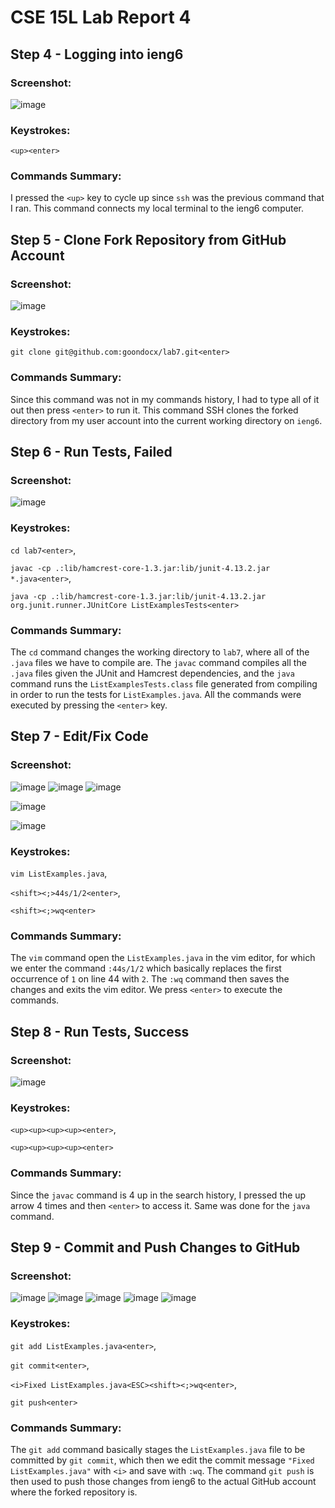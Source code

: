 # CSE 15L Lab Report 4

## Step 4 - Logging into ieng6
### Screenshot:
![image](https://github.com/goondocx/cse15l-lab-reports/assets/100145953/678b56d8-2483-425a-a31d-294b51575297)

### Keystrokes:
`<up><enter>`

### Commands Summary:
I pressed the `<up>` key to cycle up since `ssh` was the previous command that I ran. This command connects my local terminal to the ieng6 computer.


## Step 5 - Clone Fork Repository from GitHub Account
### Screenshot:
![image](https://github.com/goondocx/cse15l-lab-reports/assets/100145953/4fa86fe0-8ae8-4e15-8d6e-6816d7459dc4)


### Keystrokes:
`git clone git@github.com:goondocx/lab7.git<enter>`

### Commands Summary:
Since this command was not in my commands history, I had to type all of it out then press `<enter>` to run it. This command SSH clones the forked directory from my user account into the current working directory on `ieng6`.


## Step 6 - Run Tests, Failed
### Screenshot:
![image](https://github.com/goondocx/cse15l-lab-reports/assets/100145953/541e7f56-1923-45ff-aedb-5170adf46a22)


### Keystrokes:
`cd lab7<enter>`,

`javac -cp .:lib/hamcrest-core-1.3.jar:lib/junit-4.13.2.jar *.java<enter>`,

`java -cp .:lib/hamcrest-core-1.3.jar:lib/junit-4.13.2.jar org.junit.runner.JUnitCore ListExamplesTests<enter>`

### Commands Summary:
The `cd` command changes the working directory to `lab7`, where all of the `.java` files we have to compile are. The `javac` command compiles all the `.java` files given the JUnit and Hamcrest dependencies, and the `java` command runs the `ListExamplesTests.class` file generated from compiling in order to run the tests for `ListExamples.java`. All the commands were executed by pressing the `<enter>` key.

## Step 7 - Edit/Fix Code
### Screenshot:
![image](https://github.com/goondocx/cse15l-lab-reports/assets/100145953/3867e014-ad77-472d-9a18-9a0c7afd3174)
![image](https://github.com/goondocx/cse15l-lab-reports/assets/100145953/897b0822-c4f1-4c88-a3e7-fead03f7e294)
![image](https://github.com/goondocx/cse15l-lab-reports/assets/100145953/a49d5b0b-523f-469e-b7f2-a36b76b042e2)

![image](https://github.com/goondocx/cse15l-lab-reports/assets/100145953/5426e699-226c-40d8-aa66-6a20f2e6ba03)

![image](https://github.com/goondocx/cse15l-lab-reports/assets/100145953/de7262c4-98d5-4b40-a5b6-4361228789b7)

### Keystrokes:
`vim ListExamples.java`,

`<shift><;>44s/1/2<enter>`,

`<shift><;>wq<enter>`

### Commands Summary:
The `vim` command open the `ListExamples.java` in the vim editor, for which we enter the command `:44s/1/2` which basically replaces the first occurrence of `1` on line 44 with `2`. The `:wq` command then saves the changes and exits the vim editor. We press `<enter>` to execute the commands.

## Step 8 - Run Tests, Success
### Screenshot:
![image](https://github.com/goondocx/cse15l-lab-reports/assets/100145953/ddde9da1-96c1-4613-8fd7-027f86c95130)


### Keystrokes:
`<up><up><up><up><enter>`,

`<up><up><up><up><enter>`

### Commands Summary:
Since the `javac` command is 4 up in the search history, I pressed the up arrow 4 times and then `<enter>` to access it. Same was done for the `java` command.

## Step 9 - Commit and Push Changes to GitHub
### Screenshot:
![image](https://github.com/goondocx/cse15l-lab-reports/assets/100145953/c3f7b14f-dc89-4db7-a520-86c493ff682c)
![image](https://github.com/goondocx/cse15l-lab-reports/assets/100145953/a605f117-d194-4b1e-9f30-9c1ecd5ddddd)
![image](https://github.com/goondocx/cse15l-lab-reports/assets/100145953/38345e73-bbfc-4135-b5ef-1e2a5e3f9bbf)
![image](https://github.com/goondocx/cse15l-lab-reports/assets/100145953/1861ac88-58c5-4610-a286-502421858b57)
![image](https://github.com/goondocx/cse15l-lab-reports/assets/100145953/240237a1-17d5-4953-9f77-836d1377e5bf)


### Keystrokes:
`git add ListExamples.java<enter>`,

`git commit<enter>`,

`<i>Fixed ListExamples.java<ESC><shift><;>wq<enter>`,

`git push<enter>`

### Commands Summary:
The `git add` command basically stages the `ListExamples.java` file to be committed by `git commit`, which then we edit the commit message `"Fixed ListExamples.java"` with `<i>` and save with `:wq`. The command `git push` is then used to push those changes from ieng6 to the actual GitHub account where the forked repository is.
